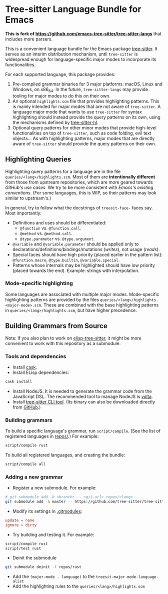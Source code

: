 # Tree-sitter Language Bundle for Emacs

__This is fork of <https://github.com/emacs-tree-sitter/tree-sitter-langs>__ that includes more parsers.

This is a convenient language bundle for the Emacs package [tree-sitter](https://github.com/emacs-tree-sitter/elisp-tree-sitter). It serves as an interim distribution mechanism, until `tree-sitter` is widespread enough for language-specific major modes to incorporate its functionalities.

For each supported language, this package provides:

1.  Pre-compiled grammar binaries for 3 major platforms: macOS, Linux and Windows, on x86<sub>64</sub>. In the future, `tree-sitter-langs` may provide tooling for major modes to do this on their own. 
2.  An optional `highlights.scm` file that provides highlighting patterns. This is mainly intended for major modes that are not aware of `tree-sitter`. A language major mode that wants to use `tree-sitter` for syntax highlighting should instead provide the query patterns on its own, using the mechanisms defined by [tree-sitter-hl](https://emacs-tree-sitter.github.io/syntax-highlighting/interface-for-modes/).
3.  Optional query patterns for other minor modes that provide high-level functionalities on top of `tree-sitter`, such as code folding, evil text objects… As with highlighting patterns, major modes that are directly aware of `tree-sitter` should provide the query patterns on their own.

## Highlighting Queries

Highlighting query patterns for a language are in the file `queries/<lang>/highlights.scm`. Most of them are __intentionally different__ from those from upstream repositories, which are more geared towards *GitHub's use cases*. We try to be more consistent with *Emacs's existing conventions*. (For some languages, this is WIP, so their patterns may look similar to upstream's.)

In general, try to follow what the docstrings of `treesit-face-` faces say. Most importantly:

- Definitions and uses should be differentiated:
  - `@function` vs. `@function.call`.
  - `@method` vs. `@method.call`.
  - `@type.parameter` vs. `@type.argument`.
- `@variable` and `@variable.parameter` should be applied only to declarations/definitions/bindings/mutations (*writes*), not usage (*reads*).
- Special faces should have high priority (placed earlier in the pattern list): `@function.macro`, `@type.builtin`, `@variable.special`.
- Patterns whose internals may be highlighted should have low priority (placed towards the end). Example: strings with interpolation.

### Mode-specific highlighting

Some languages are associated with multiple major modes. Mode-specific highlighting patterns are provided by the files `queries/<lang>/highlights.<major-mode>.scm`. These are combined with the base highlighting patterns in `queries/<lang>/highlights.scm`, but have higher precedence.

## Building Grammars from Source

Note: If you also plan to work on [elisp-tree-sitter](https://github.com/emacs-tree-sitter/elisp-tree-sitter#building-grammars-from-source), it might be more convenient to work with this repository as a submodule.

### Tools and dependencies

- Install [cask](https://cask.readthedocs.io).
- Install ELisp dependencies:

``` bash
cask install
```

- Install NodeJS. It is needed to generate the grammar code from the JavaScript DSL. The recommended tool to manage NodeJS is [volta](https://volta.sh/).
- Install [tree-sitter CLI tool](https://tree-sitter.github.io/tree-sitter/creating-parsers#installation). (Its binary can also be downloaded directly from [GitHub](https://github.com/tree-sitter/tree-sitter/releases).)

### Building grammars

To build a specific language's grammar, run `script/compile`. (See the list of registered languages in [repos/](./repos).) For example:

``` bash
script/compile rust
```

To build all registered languages, and creating the bundle:

``` bash
script/compile all
```

### Adding a new grammar

- Register a new submodule. For example:

``` bash
# git submodule add -b <branch> -- <git-url> repos/<lang>
git submodule add -b master -- https://github.com/tree-sitter/tree-sitter-rust repos/rust
```

- Modify its settings in [.gitmodules](./.gitmodules):

``` conf
update = none
ignore = dirty
```

- Try building and testing it. For example:

``` bash
script/compile rust
script/test rust
```

- Deinit the submodule

``` bash
git submodule deinit -f repos/rust
```

- Add the `(major-mode . language)` to the `treesit-major-mode-language-alist`
- Add the highlighting rules to the `queries/<lang>/highlights.scm`
